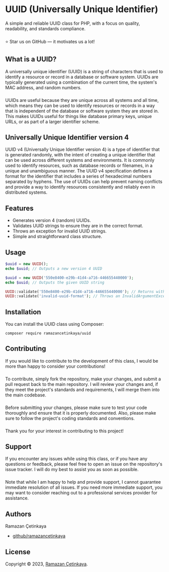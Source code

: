 # UUID (Universally Unique Identifier)

A simple and reliable UUID class for PHP, with a focus on quality, readability, and standards compliance.

###

:star: Star us on GitHub — it motivates us a lot!

## What is a UUID?
A universally unique identifier (UUID) is a string of characters that is used to identify a resource or record in a database or software system. UUIDs are typically generated using a combination of the current time, the system's MAC address, and random numbers.

###

UUIDs are useful because they are unique across all systems and all time, which means they can be used to identify resources or records in a way that is independent of the database or software system they are stored in. This makes UUIDs useful for things like database primary keys, unique URLs, or as part of a larger identifier scheme.

## Universally Unique Identifier version 4

UUID v4 (Universally Unique Identifier version 4) is a type of identifier that is generated randomly, with the intent of creating a unique identifier that can be used across different systems and environments. It is commonly used to identify resources, such as database records or filenames, in a unique and unambiguous manner. The UUID v4 specification defines a format for the identifier that includes a series of hexadecimal numbers separated by hyphens. The use of UUIDs can help prevent naming conflicts and provide a way to identify resources consistently and reliably even in distributed systems.

## Features

- Generates version 4 (random) UUIDs.
- Validates UUID strings to ensure they are in the correct format.
- Throws an exception for invalid UUID strings.
- Simple and straightforward class structure.

## Usage

```php
$uuid = new UUID();
echo $uuid; // Outputs a new version 4 UUID

$uuid = new UUID('550e8400-e29b-41d4-a716-446655440000');
echo $uuid; // Outputs the given UUID string

UUID::validate('550e8400-e29b-41d4-a716-446655440000'); // Returns without error
UUID::validate('invalid-uuid-format'); // Throws an InvalidArgumentException
```

## Installation

You can install the UUID class using Composer:

```composer
composer require ramazancetinkaya/uuid
```

## Contributing
If you would like to contribute to the development of this class, I would be more than happy to consider your contributions!

###

To contribute, simply fork the repository, make your changes, and submit a pull request back to the main repository. I will review your changes and, if they meet the project's standards and requirements, I will merge them into the main codebase.

###

Before submitting your changes, please make sure to test your code thoroughly and ensure that it is properly documented. Also, please make sure to follow the project's coding standards and conventions.

###

Thank you for your interest in contributing to this project!

## Support
If you encounter any issues while using this class, or if you have any questions or feedback, please feel free to open an issue on the repository's issue tracker. I will do my best to assist you as soon as possible.

###

Note that while I am happy to help and provide support, I cannot guarantee immediate resolution of all issues. If you need more immediate support, you may want to consider reaching out to a professional services provider for assistance.

## Authors

Ramazan Çetinkaya

- [github/ramazancetinkaya](https://github.com/ramazancetinkaya)

## License

Copyright © 2023, [Ramazan Çetinkaya](https://github.com/ramazancetinkaya).
